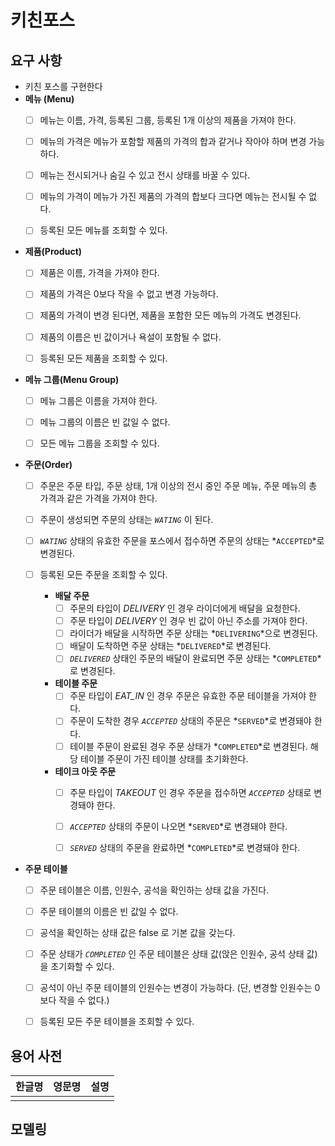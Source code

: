 # 키친포스

## 요구 사항
- 키친 포스를 구현한다
- **메뉴 (Menu)**
  - [ ]  메뉴는 이름, 가격, 등록된 그룹, 등록된 1개 이상의 제품을 가져야 한다.
  - [ ]  메뉴의 가격은 메뉴가 포함할 제품의 가격의 합과 같거나 작아야 하며 변경 가능하다.
  - [ ]  메뉴는 전시되거나 숨길 수 있고 전시 상태를 바꿀 수 있다.
  - [ ]  메뉴의 가격이 메뉴가 가진 제품의 가격의 합보다 크다면 메뉴는 전시될 수 없다.
  - [ ]  등록된 모든 메뉴를 조회할 수 있다.


- **제품(Product)**
  - [ ]  제품은 이름, 가격을 가져야 한다.
  - [ ]  제품의 가격은 0보다 작을 수 없고 변경 가능하다.
  - [ ]  제품의 가격이 변경 된다면, 제품을 포함한 모든 메뉴의 가격도 변경된다.
  - [ ]  제품의 이름은 빈 값이거나 욕설이 포함될 수 없다.
  - [ ]  등록된 모든 제품을 조회할 수 있다.


- **메뉴 그룹(Menu Group)**
  - [ ]  메뉴 그룹은 이름을 가져야 한다.
  - [ ]  메뉴 그룹의 이름은 빈 값일 수 없다.
  - [ ]  모든 메뉴 그룹을 조회할 수 있다.


- **주문(Order)**
  - [ ] 주문은 주문 타입, 주문 상태, 1개 이상의 전시 중인 주문 메뉴, 주문 메뉴의 총 가격과 같은 가격을 가져야 한다.
  - [ ] 주문이 생성되면 주문의 상태는 *`WATING`* 이 된다.
  - [ ] *`WATING`* 상태의 유효한 주문을 포스에서 접수하면 주문의 상태는 *`ACCEPTED`*로 변경된다.
  - [ ] 등록된 모든 주문을 조회할 수 있다.

    - **배달 주문**
      - [ ] 주문의 타입이 *DELIVERY* 인 경우 라이더에게 배달을 요청한다.
      - [ ] 주문 타입이 *DELIVERY* 인 경우 빈 값이 아닌 주소를 가져야 한다.
      - [ ] 라이더가 배달을 시작하면 주문 상태는 *`DELIVERING`*으로 변경된다.
      - [ ] 배달이 도착하면 주문 상태는 *`DELIVERED`*로 변경된다.
      - [ ] *`DELIVERED`* 상태인 주문의 배달이 완료되면 주문 상태는 *`COMPLETED`*로 변경된다.
    
    - **테이블 주문**
      - [ ] 주문 타입이 *EAT_IN* 인 경우 주문은 유효한 주문 테이블을 가져야 한다.
      - [ ] 주문이 도착한 경우 *`ACCEPTED`* 상태의 주문은 *`SERVED`*로 변경돼야 한다.
      - [ ] 테이블 주문이 완료된 경우 주문 상태가 *`COMPLETED`*로 변경된다. 해당 테이블 주문이 가진 테이블 상태를 초기화한다.
    
    - **테이크 아웃 주문**
      - [ ] 주문 타입이 *TAKEOUT* 인 경우 주문을 접수하면 *`ACCEPTED`* 상태로 변경돼야 한다.
      - [ ] *`ACCEPTED`* 상태의 주문이 나오면 *`SERVED`*로 변경돼야 한다.
      - [ ] *`SERVED`* 상태의 주문을 완료하면 *`COMPLETED`*로 변경돼야 한다.


- **주문 테이블**
  - [ ] 주문 테이블은 이름, 인원수, 공석을 확인하는 상태 값을 가진다.
  - [ ] 주문 테이블의 이름은 빈 값일 수 없다.
  - [ ] 공석을 확인하는 상태 값은 false 로 기본 값을 갖는다.
  - [ ] 주문 상태가 *`COMPLETED`* 인 주문 테이블은 상태 값(앉은 인원수, 공석 상태 값)을 초기화할 수 있다.
  - [ ] 공석이 아닌 주문 테이블의 인원수는 변경이 가능하다. (단, 변경할 인원수는 0보다 작을 수 없다.)
  - [ ] 등록된 모든 주문 테이블을 조회할 수 있다.



## 용어 사전

| 한글명 | 영문명 | 설명 |
| --- | --- | --- |
|  |  |  |

## 모델링
